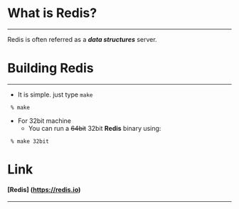 # What is Redis?
------------------
Redis is often referred as a ***data structures*** server.

# Building Redis
--------------------
 + It is simple. just type `make`
```
 % make
```
 + For 32bit machine
	+ You can run a ~~64bit~~ 32bit **Redis** binary using:
```
 % make 32bit
```

# Link
#### [Redis] (https://redis.io)
----------------------
